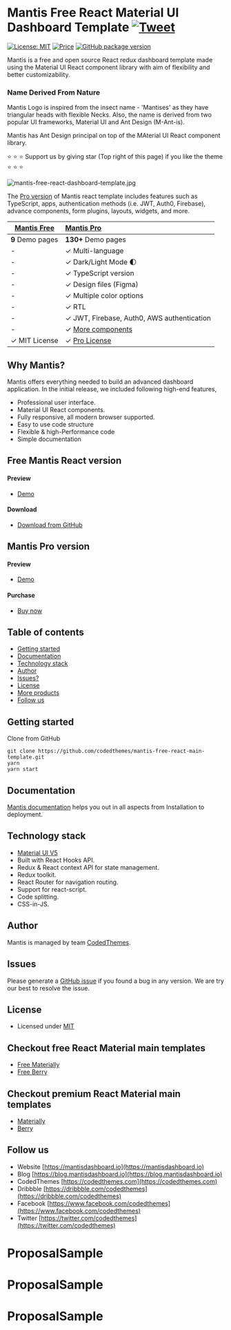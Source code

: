 # Mantis Free React Material UI Dashboard Template [![Tweet](https://img.shields.io/twitter/url/http/shields.io.svg?style=social)](https://twitter.com/intent/tweet?text=Download%20Mantis%20React%20-%20The%20professional%20Material%20designed%20React%20Admin%20Dashboard%20Template%20&url=https://mantisdashboard.io&via=codedthemes&hashtags=reactjs,webdev,developers,javascript)

[![License: MIT](https://img.shields.io/badge/License-MIT-yellow.svg)](https://opensource.org/licenses/MIT)
[![Price](https://img.shields.io/badge/price-FREE-0098f7.svg)](https://github.com/codedthemes/mantis-free-react-admin-template/blob/main/LICENSE)
[![GitHub package version](https://img.shields.io/github/package-json/v/codedthemes/mantis-free-react-admin-template)](https://github.com/codedthemes/mantis-free-react-admin-template/)

Mantis is a free and open source React redux dashboard template made using the Material UI React component library with aim of flexibility and better customizability.

### Name Derived From Nature

Mantis Logo is inspired from the insect name - 'Mantises' as they have triangular heads with flexible Necks. Also, the name is derived from two popular UI frameworks, Material UI and Ant Design (M-Ant-is).

Mantis has Ant Design principal on top of the MAterial UI React component library.

:star: :star: :star: Support us by giving star (Top right of this page) if you like the theme :star: :star: :star:

![mantis-free-react-dashboard-template.jpg](https://mantisdashboard.io/adv-banner-images/og-social.png)

The [Pro version](https://mantisdashboard.io) of Mantis react template includes features such as TypeScript, apps, authentication methods (i.e. JWT, Auth0, Firebase), advance components, form plugins, layouts, widgets, and more.

| [Mantis Free](https://mantisdashboard.io/free) | [Mantis Pro](https://mantisdashboard.io)                          |
| ---------------------------------------------- | :---------------------------------------------------------------- |
| **9** Demo pages                               | **130+** Demo pages                                               |
| -                                              | ✓ Multi-language                                                  |
| -                                              | ✓ Dark/Light Mode 🌓                                              |
| -                                              | ✓ TypeScript version                                              |
| -                                              | ✓ Design files (Figma)                                            |
| -                                              | ✓ Multiple color options                                          |
| -                                              | ✓ RTL                                                             |
| -                                              | ✓ JWT, Firebase, Auth0, AWS authentication                        |
| -                                              | ✓ [More components](https://mantisdashboard.io/dashboard/default) |
| ✓ MIT License                                  | ✓ [Pro License](https://mui.com/store/license/)                   |

## Why Mantis?

Mantis offers everything needed to build an advanced dashboard application. In the initial release, we included following high-end features,

-   Professional user interface.
-   Material UI React components.
-   Fully responsive, all modern browser supported.
-   Easy to use code structure
-   Flexible & high-Performance code
-   Simple documentation

## Free Mantis React version

#### Preview

-   [Demo](https://mantisdashboard.io/free)

#### Download

-   [Download from GitHub](https://github.com/codedthemes/mantis-free-react-admin-template)

## Mantis Pro version

#### Preview

-   [Demo](https://mantisdashboard.io)

#### Purchase

-   [Buy now](https://mui.com/store/items/mantis-react-admin-dashboard-template/)

## Table of contents

-   [Getting started](#getting-started)
-   [Documentation](#documentation)
-   [Technology stack](#technology-stack)
-   [Author](#author)
-   [Issues?](#issues)
-   [License](#license)
-   [More products](#more-free-react-material-admin-templates)
-   [Follow us](#follow-us)

## Getting started

Clone from GitHub

```
git clone https://github.com/codedthemes/mantis-free-react-main-template.git
yarn
yarn start
```

## Documentation

[Mantis documentation](https://codedthemes.gitbook.io/mantis-react/) helps you out in all aspects from Installation to deployment.

## Technology stack

-   [Material UI V5](https://mui.com/core/)
-   Built with React Hooks API.
-   Redux & React context API for state management.
-   Redux toolkit.
-   React Router for navigation routing.
-   Support for react-script.
-   Code splitting.
-   CSS-in-JS.

## Author

Mantis is managed by team [CodedThemes](https://codedthemes.com).

## Issues

Please generate a [GitHub issue](https://github.com/codedthemes/mantis-free-react-admin-template/issues) if you found a bug in any version. We are try our best to resolve the issue.

## License

-   Licensed under [MIT](https://github.com/codedthemes/datta-able-bootstrap-dashboard/blob/master/LICENSE)

## Checkout free React Material main templates

-   [Free Materially](https://codedthemes.com/item/materially-free-reactjs-admin-template/)
-   [Free Berry](https://mui.com/store/items/berry-react-material-admin-free/)

## Checkout premium React Material main templates

-   [Materially](https://codedthemes.com/item/materially-reactjs-admin-dashboard/)
-   [Berry](https://mui.com/store/items/berry-react-material-admin/)

## Follow us

-   Website [https://mantisdashboard.io](https://mantisdashboard.io)
-   Blog [https://blog.mantisdashboard.io](https://blog.mantisdashboard.io)
-   CodedThemes [https://codedthemes.com](https://codedthemes.com)
-   Dribbble [https://dribbble.com/codedthemes](https://dribbble.com/codedthemes)
-   Facebook [https://www.facebook.com/codedthemes](https://www.facebook.com/codedthemes)
-   Twitter [https://twitter.com/codedthemes](https://twitter.com/codedthemes)
# ProposalSample
# ProposalSample
# ProposalSample
